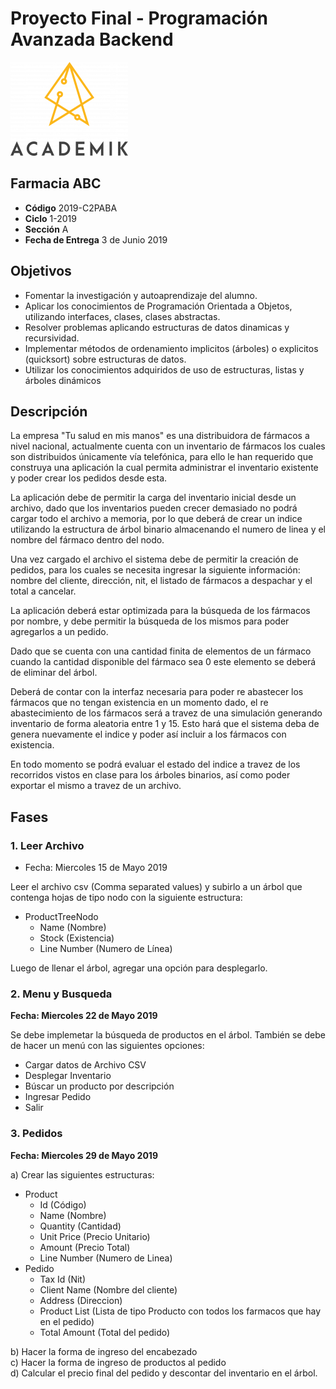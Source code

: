 # Proyecto Final - Programación Avanzada Backend 

![Logo Academik](./doc/logo_Academik.png)

## Farmacia ABC
* **Código** 2019-C2PABA
* **Ciclo** 1-2019
* **Sección** A
* **Fecha de Entrega** 3 de Junio 2019

## Objetivos
* Fomentar la investigación y autoaprendizaje del alumno.
* Aplicar los conocimientos de Programación Orientada a Objetos, utilizando interfaces, clases, clases abstractas.
* Resolver problemas aplicando estructuras de datos dinamicas y recursividad.
* Implementar métodos de ordenamiento implicitos (árboles) o explicitos (quicksort) sobre estructuras de datos.
* Utilizar los conocimientos adquiridos de uso de estructuras, listas y árboles dinámicos

## Descripción

La empresa "Tu salud en mis manos" es una distribuidora de fármacos a nivel nacional, actualmente cuenta con un inventario de fármacos los cuales son distribuidos únicamente vía telefónica, para ello le han requerido que construya una aplicación la cual permita administrar el inventario existente y poder crear los pedidos desde esta.

La aplicación debe de permitir la carga del inventario inicial desde un archivo, dado que los inventarios pueden crecer demasiado no podrá cargar todo el archivo a memoria, por lo que deberá de crear un indice utilizando la estructura de árbol binario almacenando el numero de linea y el nombre del fármaco dentro del nodo.

Una vez cargado el archivo el sistema debe de permitir la creación de pedidos, para los cuales se necesita ingresar la siguiente información: nombre del cliente, dirección, nit, el listado de fármacos a despachar y el total a cancelar.

La aplicación deberá estar optimizada para la búsqueda de los fármacos por nombre, y debe permitir la búsqueda de los mismos para poder agregarlos a un pedido.

Dado que se cuenta con una cantidad finita de elementos de un fármaco cuando la cantidad disponible del fármaco sea 0 este elemento se deberá de eliminar del árbol.

Deberá de contar con la interfaz necesaria para poder re abastecer los fármacos que no tengan existencia en un momento dado, el re abastecimiento de los fármacos será a travez de una simulación generando inventario de forma aleatoria entre 1 y 15. Esto hará que el sistema deba de genera nuevamente el indice y poder así incluir a los fármacos con existencia.

En todo momento se podrá evaluar el estado del indice a travez de los recorridos vistos en clase para los árboles binarios, así como poder exportar el mismo a travez de un archivo.

## Fases

### 1. Leer Archivo

* Fecha: Miercoles 15 de Mayo 2019

Leer el archivo csv (Comma separated values) y subirlo a un árbol que contenga hojas de tipo nodo con la siguiente estructura:

* ProductTreeNodo 
    * Name (Nombre)
    * Stock (Existencia)
    * Line Number (Numero de Línea)

Luego de llenar el árbol, agregar una opción para desplegarlo.

### 2. Menu y Busqueda

**Fecha: Miercoles 22 de Mayo 2019**

Se debe implemetar la búsqueda de productos en el árbol.  También se debe de hacer un menú con las siguientes opciones:
* Cargar datos de Archivo CSV
* Desplegar Inventario
* Búscar un producto por descripción
* Ingresar Pedido
* Salir

### 3. Pedidos
**Fecha: Miercoles 29 de Mayo 2019**

a) Crear las siguientes estructuras:
* Product
    * Id (Código)
    * Name (Nombre)
    * Quantity (Cantidad)
    * Unit Price (Precio Unitario)
    * Amount (Precio Total)
    * Line Number (Numero de Linea)
* Pedido
    * Tax Id (Nit) 
    * Client Name (Nombre del cliente)
    * Address (Direccion)
    * Product List (Lista de tipo Producto con todos los farmacos que hay en el pedido)
    * Total Amount (Total del pedido)

b) Hacer la forma de ingreso del encabezado  
c) Hacer la forma de ingreso de productos al pedido  
d) Calcular el precio final del pedido y descontar del inventario en el árbol.   
